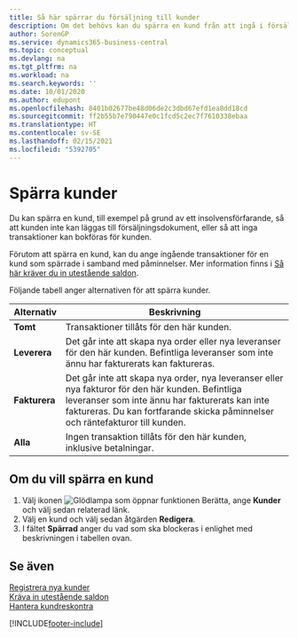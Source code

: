 ```yaml
---
title: Så här spärrar du försäljning till kunder
description: Om det behövs kan du spärra en kund från att ingå i försäljningsdokument och andra försäljningstransaktioner.
author: SorenGP
ms.service: dynamics365-business-central
ms.topic: conceptual
ms.devlang: na
ms.tgt_pltfrm: na
ms.workload: na
ms.search.keywords: ''
ms.date: 10/01/2020
ms.author: edupont
ms.openlocfilehash: 8401b02677be48d06de2c3dbd67efd1ea8dd18cd
ms.sourcegitcommit: ff2b55b7e790447e0c1fcd5c2ec7f7610338ebaa
ms.translationtype: HT
ms.contentlocale: sv-SE
ms.lasthandoff: 02/15/2021
ms.locfileid: "5392705"
---
```

# <a name="block-customers"></a>Spärra kunder
Du kan spärra en kund, till exempel på grund av ett insolvensförfarande, så att kunden inte kan läggas till försäljningsdokument, eller så att inga transaktioner kan bokföras för kunden.

Förutom att spärra en kund, kan du ange ingående transaktioner för en kund som spärrade i samband med påminnelser. Mer information finns i [Så här kräver du in utestående saldon](receivables-collect-outstanding-balances.md).   

Följande tabell anger alternativen för att spärra kunder.  

|Alternativ|Beskrivning|  
|--------------------|------------|  
|**Tomt**|Transaktioner tillåts för den här kunden.|
|**Leverera**|Det går inte att skapa nya order eller nya leveranser för den här kunden. Befintliga leveranser som inte ännu har fakturerats kan faktureras.|  
|**Fakturera**|Det går inte att skapa nya order, nya leveranser eller nya fakturor för den här kunden. Befintliga leveranser som inte ännu har fakturerats kan inte faktureras. Du kan fortfarande skicka påminnelser och räntefakturor till kunden.|  
|**Alla**|Ingen transaktion tillåts för den här kunden, inklusive betalningar.|  

## <a name="to-block-a-customer"></a>Om du vill spärra en kund  
1. Välj ikonen ![Glödlampa som öppnar funktionen Berätta](media/ui-search/search_small.png "Berätta vad du vill göra"), ange **Kunder** och välj sedan relaterad länk.
2. Välj en kund och välj sedan åtgärden **Redigera**.
3. I fältet **Spärrad** anger du vad som ska blockeras i enlighet med beskrivningen i tabellen ovan.

## <a name="see-also"></a>Se även  
[Registrera nya kunder](sales-how-register-new-customers.md)  
[Kräva in utestående saldon](receivables-collect-outstanding-balances.md)  
[Hantera kundreskontra](receivables-manage-receivables.md)  


[!INCLUDE[footer-include](includes/footer-banner.md)]